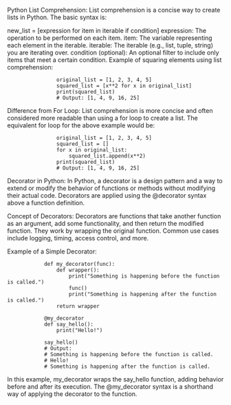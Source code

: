 Python List Comprehension:
List comprehension is a concise way to create lists in Python. The basic syntax is:


new_list = [expression for item in iterable if condition]
expression: The operation to be performed on each item.
item: The variable representing each element in the iterable.
iterable: The iterable (e.g., list, tuple, string) you are iterating over.
condition (optional): An optional filter to include only items that meet a certain condition.
Example of squaring elements using list comprehension:


                    original_list = [1, 2, 3, 4, 5]
                    squared_list = [x**2 for x in original_list]
                    print(squared_list)
                    # Output: [1, 4, 9, 16, 25]
Difference from For Loop:
List comprehension is more concise and often considered more readable than using a for loop to create a list. The equivalent for loop for the above example would be:


                    original_list = [1, 2, 3, 4, 5]
                    squared_list = []
                    for x in original_list:
                        squared_list.append(x**2)
                    print(squared_list)
                    # Output: [1, 4, 9, 16, 25]
Decorator in Python:
In Python, a decorator is a design pattern and a way to extend or modify the behavior of functions or methods without modifying their actual code. Decorators are applied using the @decorator syntax above a function definition.

Concept of Decorators:
Decorators are functions that take another function as an argument, add some functionality, and then return the modified function. They work by wrapping the original function. Common use cases include logging, timing, access control, and more.

Example of a Simple Decorator:


                def my_decorator(func):
                    def wrapper():
                        print("Something is happening before the function is called.")
                        func()
                        print("Something is happening after the function is called.")
                    return wrapper

                @my_decorator
                def say_hello():
                    print("Hello!")

                say_hello()
                # Output:
                # Something is happening before the function is called.
                # Hello!
                # Something is happening after the function is called.

In this example, my_decorator wraps the say_hello function, adding behavior before and after its execution. The @my_decorator syntax is a shorthand way of applying the decorator to the function.





